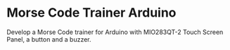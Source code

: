 # Morse Code Trainer Arduino

Develop a Morse Code trainer for Arduino with MIO283QT-2 Touch Screen Panel, a button and a buzzer.